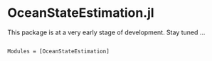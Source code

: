 # OceanStateEstimation.jl

This package is at a very early stage of development. Stay tuned ...

```@index
```

```@autodocs
Modules = [OceanStateEstimation]
```

